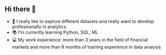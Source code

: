 ## Hi there 👋


- 🎯 I really like to explore different datasets and
really want to develop professionally in analytics.
- 📚 I’m currently learning Python, SQL, ML
- 💻 My work experience: more than 3 years in the field of financial markets and more than 9 months of training experience in data analysis
